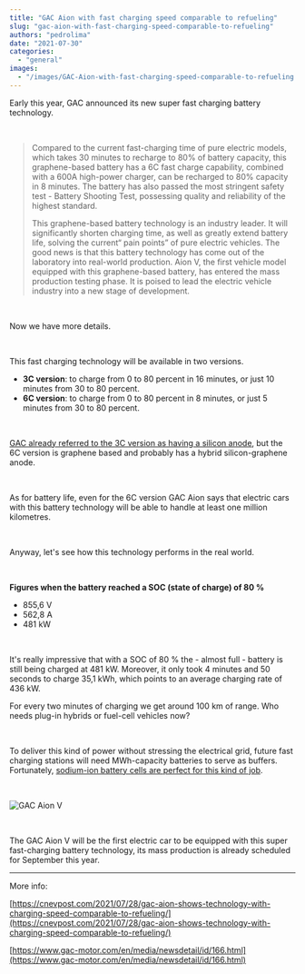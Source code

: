 ```yaml
---
title: "GAC Aion with fast charging speed comparable to refueling"
slug: "gac-aion-with-fast-charging-speed-comparable-to-refueling"
authors: "pedrolima"
date: "2021-07-30"
categories: 
  - "general"
images: 
  - "/images/GAC-Aion-with-fast-charging-speed-comparable-to-refueling.avif"
---
```


Early this year, GAC announced its new super fast charging battery technology.

 

> Compared to the current fast-charging time of pure electric models, which takes 30 minutes to recharge to 80% of battery capacity, this graphene-based battery has a 6C fast charge capability, combined with a 600A high-power charger, can be recharged to 80% capacity in 8 minutes. The battery has also passed the most stringent safety test - Battery Shooting Test, possessing quality and reliability of the highest standard.
> 
> This graphene-based battery technology is an industry leader. It will significantly shorten charging time, as well as greatly extend battery life, solving the current“ pain points” of pure electric vehicles. The good news is that this battery technology has come out of the laboratory into real-world production. Aion V, the first vehicle model equipped with this graphene-based battery, has entered the mass production testing phase. It is poised to lead the electric vehicle industry into a new stage of development.

 

Now we have more details.

 

This fast charging technology will be available in two versions.

- **3C version**: to charge from 0 to 80 percent in 16 minutes, or just 10 minutes from 30 to 80 percent.
- **6C version**: to charge from 0 to 80 percent in 8 minutes, or just 5 minutes from 30 to 80 percent.

 

[GAC already referred to the 3C version as having a silicon anode](/2021/04/18/gac-motor-shows-off-battery-with-silicon-anode-fast-charging/), but the 6C version is graphene based and probably has a hybrid silicon-graphene anode.

 

As for battery life, even for the 6C version GAC Aion says that electric cars with this battery technology will be able to handle at least one million kilometres.

 

Anyway, let's see how this technology performs in the real world.

 

**Figures when the battery reached a SOC (state of charge) of 80 %** 

- 855,6 V
- 562,8 A
- 481 kW

 

It's really impressive that with a SOC of 80 % the - almost full - battery is still being charged at 481 kW. Moreover, it only took 4 minutes and 50 seconds to charge 35,1 kWh, which points to an average charging rate of 436 kW.

For every two minutes of charging we get around 100 km of range. Who needs plug-in hybrids or fuel-cell vehicles now?

 

To deliver this kind of power without stressing the electrical grid, future fast charging stations will need MWh-capacity batteries to serve as buffers. Fortunately, [sodium-ion battery cells are perfect for this kind of job](/2021/07/29/catl-reveals-its-first-generation-sodium-ion-battery/).

 

![GAC Aion V](images/GAC-Aion-V.avif)

 

The GAC Aion V will be the first electric car to be equipped with this super fast-charging battery technology, its mass production is already scheduled for September this year.

---

More info:

[https://cnevpost.com/2021/07/28/gac-aion-shows-technology-with-charging-speed-comparable-to-refueling/](https://cnevpost.com/2021/07/28/gac-aion-shows-technology-with-charging-speed-comparable-to-refueling/)

[https://www.gac-motor.com/en/media/newsdetail/id/166.html](https://www.gac-motor.com/en/media/newsdetail/id/166.html)
